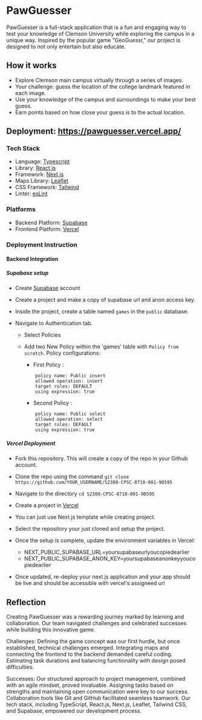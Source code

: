 # PawGuesser

PawGuesser is a full-stack application that is a fun and engaging way to test your knowledge of Clemson University while exploring the campus in a unique way.
Inspired by the popular game "GeoGuessr," our project is designed to not only entertain but also educate.

## How it works

- Explore Clemson main campus virtually through a series of images.
- Your challenge: guess the location of the college landmark featured in each image.
- Use your knowledge of the campus and surroundings to make your best guess.
- Earn points based on how close your guess is to the actual location.

## Deployment: https://pawguesser.vercel.app/

### Tech Stack

- Language: [Typescript](https://www.typescriptlang.org/)
- Library: [React.js](https://react.dev/)
- Framework: [Next.js](https://nextjs.org/)
- Maps Library: [Leaflet](https://leafletjs.com/)
- CSS Framework: [Tailwind](https://tailwindcss.com/)
- Linter: [esLint](https://eslint.org/)

### Platforms

- Backend Platform: [Supabase](https://supabase.com/)
- Frontend Platform: [Vercel](https://vercel.com/)

### Deployment Instruction

#### Backend Integration

##### Supabase setup

- Create [Supabase](https://supabase.com/) account
- Create a project and make a copy of supabase url and anon access key.
- Inside the project, create a table named `games` in the `public` database.
- Navigate to Authentication tab.

  - Select Policies
  - Add two New Policy within the 'games' table with `Policy from scratch`. Policy configurations:

    - First Policy :

    ```
        policy name: Public insert
        allowed operation: insert
        target roles: DEFAULT
        using expression: true
    ```

    - Second Policy :

    ```
        policy name: Public select
        allowed operation: select
        target roles: DEFAULT
        using expression: true
    ```

##### Vercel Deployment

- Fork this repository. This will create a copy of the repo in your Github account.
- Clone the repo using the command `git clone https://github.com/YOUR_USERNAME/S2308-CPSC-8710-001-90595`
- Navigate to the directory `cd S2308-CPSC-8710-001-90595`
- Create a project in [Vercel](https://vercel.com/)
- You can just use Next.js template while creating project.
- Select the repository your just cloned and setup the project.
- Once the setup is complete, update the environment variables in Vercel:

  - NEXT_PUBLIC_SUPABASE_URL=yoursupabaseurlyoucopiedearlier
  - NEXT_PUBLIC_SUPABASE_ANON_KEY=yoursupabaseanonkeyyoucopiedearlier

- Once updated, re-deploy your next.js application and your app should be live and should be accessible with vercel's assigneed url

## Reflection
Creating PawGuesser was a rewarding journey marked by learning and collaboration. Our team navigated challenges and celebrated successes while building this innovative game.

Challenges:
Defining the game concept was our first hurdle, but once established, technical challenges emerged. Integrating maps and connecting the frontend to the backend demanded careful coding. Estimating task durations and balancing functionality with design posed difficulties.

Successes:
Our structured approach to project management, combined with an agile mindset, proved invaluable. Assigning tasks based on strengths and maintaining open communication were key to our success. Collaboration tools like Git and GitHub facilitated seamless teamwork. Our tech stack, including TypeScript, React.js, Next.js, Leaflet, Tailwind CSS, and Supabase, empowered our development process.
